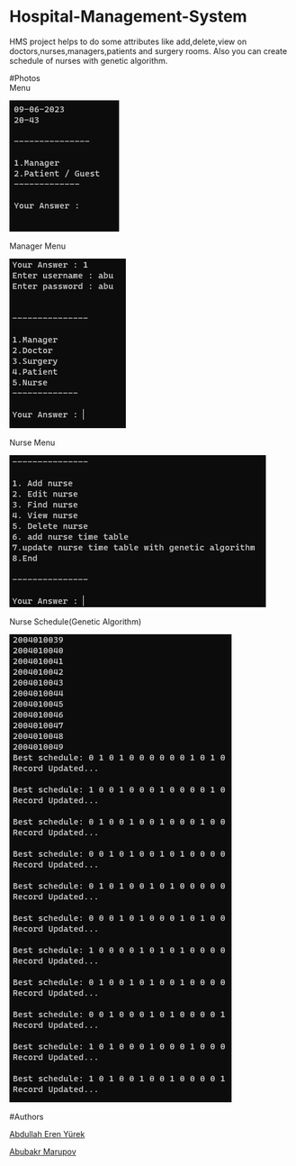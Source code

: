 # Hospital-Management-System

HMS project helps to do some attributes like add,delete,view on doctors,nurses,managers,patients and surgery rooms. Also you can create schedule of nurses with genetic algorithm.

#Photos
<br>
Menu

![Alt text](/images/menu.png)

Manager Menu

![Alt text](/images/managerMenu.png)

Nurse Menu

![Alt text](/images/nurseMenu.png)

Nurse Schedule(Genetic Algorithm)

![Alt text](/images/genetic.png)

#Authors

<a href="https://github.com/AbdullahEren">Abdullah Eren Yürek</a>

<a href="https://github.com/iamAbubakr">Abubakr Marupov</a>
